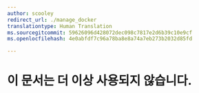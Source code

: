 ```yaml
---
author: scooley
redirect_url: ./manage_docker
translationtype: Human Translation
ms.sourcegitcommit: 59626096d428072dec098c7817e2d6b39c10e9cf
ms.openlocfilehash: 4e0abfdf7c96a78ba8e8a74a7eb273b2032d85fd

---
```


# 이 문서는 더 이상 사용되지 않습니다.



<!--HONumber=Sep16_HO2-->


